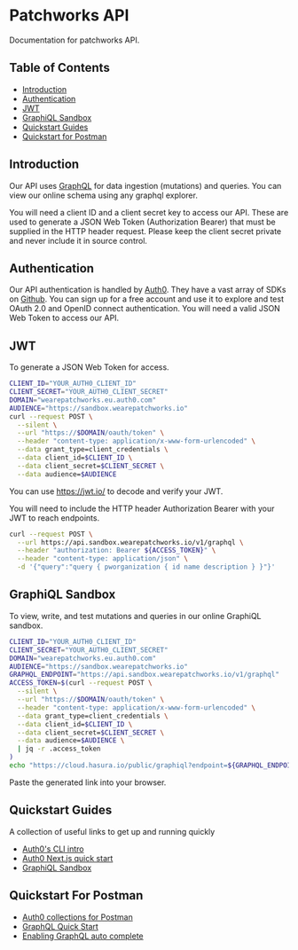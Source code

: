 # Patchworks API

Documentation for patchworks API.

## Table of Contents

- [Introduction](#introduction)
- [Authentication](#quickstart)
- [JWT](#jwt)
- [GraphiQL Sandbox](#graphiql-sandbox)
- [Quickstart Guides](#quickstart-guides)
- [Quickstart for Postman](#quickstart-for-postman)

## Introduction

Our API uses [GraphQL](https://graphql.org/) for data ingestion (mutations) and queries. You can view our online schema using any graphql explorer.

You will need a client ID and a client secret key to access our API. These are used to generate a JSON Web Token (Authorization Bearer) that must be supplied in the HTTP header request. Please keep the client secret private and never include it in source control.

## Authentication

Our API authentication is handled by [Auth0](https://auth0.com/). They have a vast array of SDKs on [Github](https://github.com/auth0). You can sign up for a free account and use it to explore and test OAuth 2.0 and OpenID connect authentication. You will need a valid JSON Web Token to access our API.

## JWT

To generate a JSON Web Token for access.

```bash
CLIENT_ID="YOUR_AUTH0_CLIENT_ID"
CLIENT_SECRET="YOUR_AUTH0_CLIENT_SECRET"
DOMAIN="wearepatchworks.eu.auth0.com"
AUDIENCE="https://sandbox.wearepatchworks.io"
curl --request POST \
  --silent \
  --url "https://$DOMAIN/oauth/token" \
  --header "content-type: application/x-www-form-urlencoded" \
  --data grant_type=client_credentials \
  --data client_id=$CLIENT_ID \
  --data client_secret=$CLIENT_SECRET \
  --data audience=$AUDIENCE
```

You can use https://jwt.io/ to decode and verify your JWT.

You will need to include the HTTP header Authorization Bearer with your JWT to reach endpoints.

```bash
curl --request POST \
  --url https://api.sandbox.wearepatchworks.io/v1/graphql \
  --header "authorization: Bearer ${ACCESS_TOKEN}" \
  --header "content-type: application/json" \
  -d '{"query":"query { pworganization { id name description } }"}'
```

## GraphiQL Sandbox

To view, write, and test mutations and queries in our online GraphiQL sandbox.

```bash
CLIENT_ID="YOUR_AUTH0_CLIENT_ID"
CLIENT_SECRET="YOUR_AUTH0_CLIENT_SECRET"
DOMAIN="wearepatchworks.eu.auth0.com"
AUDIENCE="https://sandbox.wearepatchworks.io"
GRAPHQL_ENDPOINT="https://api.sandbox.wearepatchworks.io/v1/graphql"
ACCESS_TOKEN=$(curl --request POST \
  --silent \
  --url "https://$DOMAIN/oauth/token" \
  --header "content-type: application/x-www-form-urlencoded" \
  --data grant_type=client_credentials \
  --data client_id=$CLIENT_ID \
  --data client_secret=$CLIENT_SECRET \
  --data audience=$AUDIENCE \
  | jq -r .access_token
)
echo "https://cloud.hasura.io/public/graphiql?endpoint=${GRAPHQL_ENDPOINT}&header=Authorization: Bearer ${ACCESS_TOKEN}"
```

Paste the generated link into your browser.

## Quickstart Guides

A collection of useful links to get up and running quickly

- [Auth0's CLI intro](https://www.youtube.com/watch?v=egnVe9lXY0E)
- [Auth0 Next.js quick start](https://github.com/gopatchworks/nextjs-auth0)
- [GraphiQL Sandbox](https://codesandbox.io/s/graphiql-js-example-oc851)

## Quickstart For Postman

- [Auth0 collections for Postman](https://auth0.com/blog/introducing-auth0-collections-for-postman/)
- [GraphQL Quick Start](https://learning.postman.com/docs/sending-requests/supported-api-frameworks/graphql/)
- [Enabling GraphQL auto complete](https://www.postman.com/graphql/)
